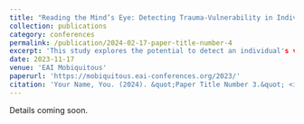 ```yaml
---
title: "Reading the Mind’s Eye: Detecting Trauma-Vulnerability in Individuals by Analyzing Attention Through Eye-Tracking"
collection: publications
category: conferences
permalink: /publication/2024-02-17-paper-title-number-4
excerpt: 'This study explores the potential to detect an individual's vulnerability to trauma by analyzing eye-tracking data and assessing their attention to specific visual stimuli.'
date: 2023-11-17
venue: 'EAI Mobiquitous'
paperurl: 'https://mobiquitous.eai-conferences.org/2023/'
citation: 'Your Name, You. (2024). &quot;Paper Title Number 3.&quot; <i>GitHub Journal of Bugs</i>. 1(3).'
---
```


Details coming soon.
